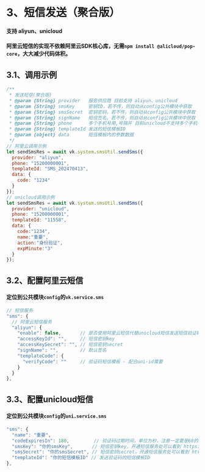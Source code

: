 # 3、短信发送（聚合版）
 
#### 支持 aliyun、unicloud
#### 阿里云短信的实现不依赖阿里云SDK核心库，无需`npm install @alicloud/pop-core`，大大减少代码体积。
## 3.1、调用示例
```js
/**
 * 发送短信(聚合版)
 * @param {String} provider   服务供应商 目前支持 aliyun、unicloud
 * @param {String} smsKey     密钥ID，若不传，则自动从config公共模块中获取
 * @param {String} smsSecret  密钥密码，若不传，则自动从config公共模块中获取
 * @param {String} signName   短信签名，若不传，则自动从config公共模块中获取
 * @param {String} phone      多个手机号用,号隔开 目前unicloud不支持多个手机号，阿里云支持
 * @param {String} templateId 发送的短信模板ID
 * @param {object} data       短信模板内的参数数据
 */
// 阿里云调用示例
let sendSmsRes = await vk.system.smsUtil.sendSms({
  provider: "aliyun",
  phone: "15200000001",
  templateId: "SMS_202470413",
  data: {
    code: "1234"
  }
});
// unicloud调用示例
let sendSmsRes = await vk.system.smsUtil.sendSms({
  provider: "unicloud",
  phone: "15200000001",
  templateId: "11558",
  data: {
    code:"1234",
    name:"重要",
    action:"身份验证",
    expMinute:"3"
  }
});

```

## 3.2、配置阿里云短信
#### 定位到公共模块`config`的`vk.service.sms`
```js
// 短信服务
"sms": {
  // 阿里云短信服务
  "aliyun": {
    "enable": false,       // 是否使用阿里云短信代替unicloud短信发送短信验证码（此设置只影响user/pub/sendSmsCode接口的逻辑）
    "accessKeyId": "",     // 短信密钥key
    "accessKeySecret": "", // 短信密钥secret
    "signName": "",        // 默认签名
    "templateCode": {
      "verifyCode": ""     // 验证码短信模板 - 配合uni-id需要
    }
  }
},

```

## 3.3、配置unicloud短信
#### 定位到公共模块`config`的`uni.service.sms`
```js
"sms": {
  "name": "重要",
  "codeExpiresIn": 180,         // 验证码过期时间，单位为秒，注意一定要是60的整数倍
  "smsKey": "你的smsKey",       // 短信密钥key，开通短信服务处可以看到 https://dev.dcloud.net.cn/uniSms
  "smsSecret": "你的smsSecret", // 短信密钥secret，开通短信服务处可以看到 https://dev.dcloud.net.cn/uniSms
  "templateId": "你的短信模板ID" // 发送验证码的短信模板ID
},


```